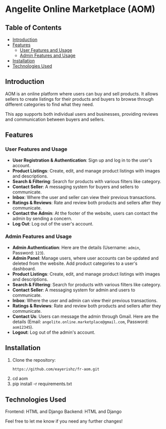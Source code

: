 # Angelite Online Marketplace (AOM)

## Table of Contents
- [Introduction](#introduction)
- [Features](#features)
  - [User Features and Usage](#user-features-and-usage)
  - [Admin Features and Usage](#admin-features-and-usage)
- [Installation](#installation)
- [Technologies Used](#technologies-used)

## Introduction
AOM is an online platform where users can buy and sell products. It allows sellers to create listings for their products and buyers to browse through different categories to find what they need.

This app supports both individual users and businesses, providing reviews and communication between buyers and sellers.

## Features

### User Features and Usage
- **User Registration & Authentication**: Sign up and log in to the user's account.
- **Product Listings**: Create, edit, and manage product listings with images and descriptions.
- **Search & Filtering**: Search for products with various filters like category.
- **Contact Seller**: A messaging system for buyers and sellers to communicate.
- **Inbox**: Where the user and seller can view their previous transactions.
- **Ratings & Reviews**: Rate and review both products and sellers after they communicate.
- **Contact the Admin**: At the footer of the website, users can contact the admin by sending a concern.
- **Log Out**: Log out of the user's account.

### Admin Features and Usage
- **Admin Authentication**: Here are the details (Username: `admin`, Password: `123`).
- **Admin Panel**: Manage users, where user accounts can be updated and deleted from the website. Add product categories to a user's dashboard.
- **Product Listings**: Create, edit, and manage product listings with images and descriptions.
- **Search & Filtering**: Search for products with various filters like category.
- **Contact Seller**: A messaging system for admin and users to communicate.
- **Inbox**: Where the user and admin can view their previous transactions.
- **Ratings & Reviews**: Rate and review both products and sellers after they communicate.
- **Contact Us**: Users can message the admin through Gmail. Here are the details (Email: `angelite.online.marketplace@gmail.com`, Password: `aom12345`).
- **Logout**: Log out of the admin's account.

## Installation
1. Clone the repository:
   ```bash
   https://github.com/eayerishz/fr-aom.git 

2. cd aom
3. pip install -r requirements.txt

## Technologies Used
Frontend: HTML and Django
Backend: HTML and Django


Feel free to let me know if you need any further changes!



